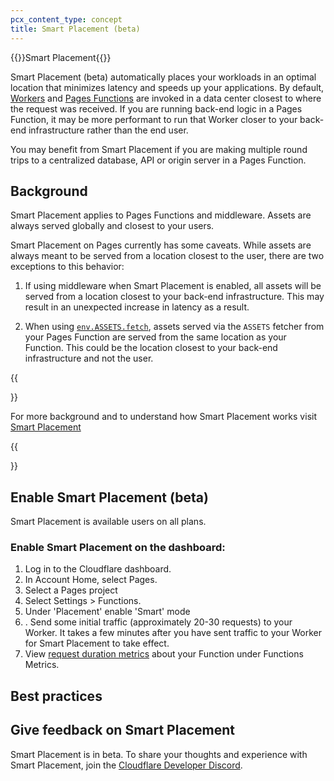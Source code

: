 ```yaml
---
pcx_content_type: concept
title: Smart Placement (beta)
---
```


{{<beta>}}Smart Placement{{</beta>}}

Smart Placement (beta) automatically places your workloads in an optimal location that minimizes latency and speeds up your applications. By default, [Workers](/workers/) and [Pages Functions](/pages/platform/functions/) are invoked in a data center closest to where the request was received. If you are running back-end logic in a Pages Function, it may be more performant to run that Worker closer to your back-end infrastructure rather than the end user. 

You may benefit from Smart Placement if you are making multiple round trips to a centralized database, API or origin server in a Pages Function.

## Background

Smart Placement applies to Pages Functions and middleware. Assets are always served globally and closest to your users. 

Smart Placement on Pages currently has some caveats. While assets are always meant to be served from a location closest to the user, there are two exceptions to this behavior:

1. If using middleware when Smart Placement is enabled, all assets will be served from a location closest to your back-end infrastructure. This may result in an unexpected increase in latency as a result. 

2. When using [`env.ASSETS.fetch`](https://developers.cloudflare.com/pages/platform/functions/advanced-mode/), assets served via the `ASSETS` fetcher from your Pages Function are served from the same location as your Function. This could be the location closest to your back-end infrastructure and not the user. 


{{<Aside type= "note">}}

For more background and to understand how Smart Placement works visit [Smart Placement](/workers/platform/smart-placement/)

{{</Aside>}}



## Enable Smart Placement (beta)

Smart Placement is available users on all plans. 

### Enable Smart Placement on the dashboard:
1. Log in to the Cloudflare dashboard.
2. In Account Home, select Pages.
3. Select a Pages project
4. Select Settings > Functions.
5. Under 'Placement' enable 'Smart' mode 
6. . Send some initial traffic (approximately 20-30 requests) to your Worker. It takes a few minutes after you have sent traffic to your Worker for Smart Placement to take effect. 
7. View [request duration metrics](/workers/learning/metrics-and-analytics) about your Function under Functions Metrics.



## Best practices


## Give feedback on Smart Placement

Smart Placement is in beta. To share your thoughts and experience with Smart Placement, join the [Cloudflare Developer Discord](https://discord.gg/cloudflaredev).
